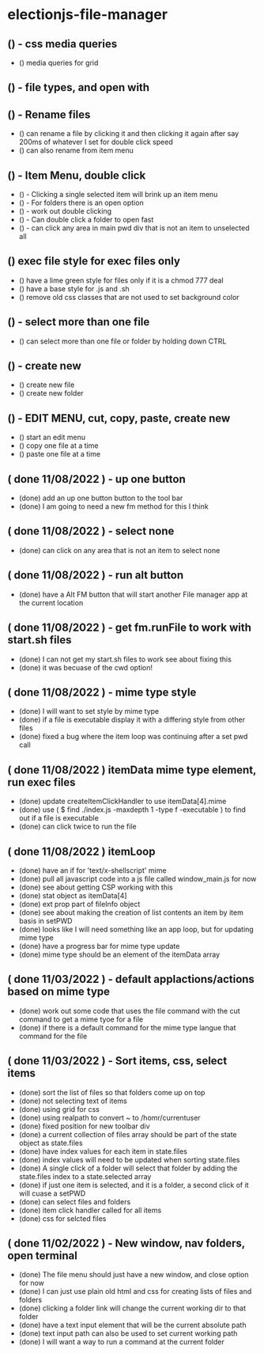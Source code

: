 # electionjs-file-manager

## () - css media queries
* () media queries for grid

## () - file types, and open with

## () - Rename files
* () can rename a file by clicking it and then clicking it again after say 200ms of whatever I set for double click speed
* () can also rename from item menu

## () - Item Menu, double click
* () - Clicking a single selected item will brink up an item menu
* () - For folders there is an open option
* () - work out double clicking
* () - Can double click a folder to open fast
* () - can click any area in main pwd div that is not an item to unselected all

## () exec file style for exec files only
* () have a lime green style for files only if it is a chmod 777 deal
* () have a base style for .js and .sh
* () remove old css classes that are not used to set background color

## () - select more than one file
* () can select more than one file or folder by holding down CTRL

## () - create new 
* () create new file
* () create new folder

## () - EDIT MENU, cut, copy, paste, create new
* () start an edit menu
* () copy one file at a time
* () paste one file at a time

## ( done 11/08/2022 ) - up one button
* (done) add an up one button button to the tool bar
* (done) I am going to need a new fm method for this I think

## ( done 11/08/2022 ) - select none
* (done) can click on any area that is not an item to select none

## ( done 11/08/2022 ) - run alt button
* (done) have a Alt FM button that will start another File manager app at the current location

## ( done 11/08/2022 ) - get fm.runFile to work with start.sh files
* (done) I can not get my start.sh files to work see about fixing this
* (done) it was becuase of the cwd option!

## ( done 11/08/2022 ) - mime type style
* (done) I will want to set style by mime type
* (done) if a file is executable display it with a differing style from other files
* (done) fixed a bug where the item loop was continuing after a set pwd call

## ( done 11/08/2022 ) itemData mime type element, run exec files
* (done) update createItemClickHandler to use itemData\[4\].mime
* (done) use ( $ find ./index.js -maxdepth 1 -type f -executable ) to find out if a file is executable
* (done) can click twice to run the file

## ( done 11/08/2022 ) itemLoop
* (done) have an if for 'text/x-shellscript' mime
* (done) pull all javascript code into a js file called window_main.js for now
* (done) see about getting CSP working with this
* (done) stat object as itemData\[4\]
* (done) ext prop part of fileInfo object
* (done) see about making the creation of list contents an item by item basis in setPWD
* (done) looks like I will need something like an app loop, but for updating mime type
* (done) have a progress bar for mime type update
* (done) mime type should be an element of the itemData array

## ( done 11/03/2022 ) - default applactions/actions based on mime type
* (done) work out some code that uses the file command with the cut command to get a mime tyoe for a file
* (done) if there is a default command for the mime type langue that command for the file

## ( done 11/03/2022 ) - Sort items, css, select items
* (done) sort the list of files so that folders come up on top
* (done) not selecting text of items
* (done) using grid for css
* (done) using realpath to convert ~ to /homr/currentuser
* (done) fixed position for new toolbar div
* (done) a current collection of files array should be part of the state object as state.files
* (done) have index values for each item in state.files
* (done) index values will need to be updated when sorting state.files
* (done) A single click of a folder will select that folder by adding the state.files index to a state.selected array
* (done) if just one item is selected, and it is a folder, a second click of it will cuase a setPWD
* (done) can select files and folders
* (done) item click handler called for all items
* (done) css for selcted files

## ( done 11/02/2022 ) - New window, nav folders, open terminal
* (done) The file menu should just have a new window, and close option for now
* (done) I can just use plain old html and css for creating lists of files and folders
* (done) clicking a folder link will change the current working dir to that folder
* (done) have a text input element that will be the current absolute path
* (done) text input path can also be used to set current working path
* (done) I will want a way to run a command at the current folder
